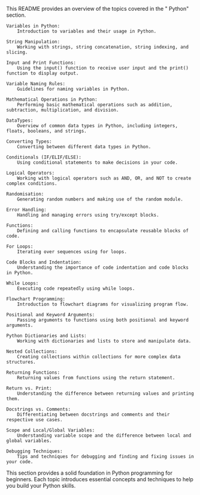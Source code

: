 This README provides an overview of the topics covered in the " Python" section.

    Variables in Python:
        Introduction to variables and their usage in Python.

    String Manipulation:
        Working with strings, string concatenation, string indexing, and slicing.

    Input and Print Functions:
        Using the input() function to receive user input and the print() function to display output.

    Variable Naming Rules:
        Guidelines for naming variables in Python.

    Mathematical Operations in Python:
        Performing basic mathematical operations such as addition, subtraction, multiplication, and division.

    DataTypes:
        Overview of common data types in Python, including integers, floats, booleans, and strings.

    Converting Types:
        Converting between different data types in Python.

    Conditionals (IF/ELIF/ELSE):
        Using conditional statements to make decisions in your code.

    Logical Operators:
        Working with logical operators such as AND, OR, and NOT to create complex conditions.

    Randomisation:
        Generating random numbers and making use of the random module.

    Error Handling:
        Handling and managing errors using try/except blocks.

    Functions:
        Defining and calling functions to encapsulate reusable blocks of code.

    For Loops:
        Iterating over sequences using for loops.

    Code Blocks and Indentation:
        Understanding the importance of code indentation and code blocks in Python.

    While Loops:
        Executing code repeatedly using while loops.

    Flowchart Programming:
        Introduction to flowchart diagrams for visualizing program flow.

    Positional and Keyword Arguments:
        Passing arguments to functions using both positional and keyword arguments.

    Python Dictionaries and Lists:
        Working with dictionaries and lists to store and manipulate data.

    Nested Collections:
        Creating collections within collections for more complex data structures.

    Returning Functions:
        Returning values from functions using the return statement.

    Return vs. Print:
        Understanding the difference between returning values and printing them.

    Docstrings vs. Comments:
        Differentiating between docstrings and comments and their respective use cases.

    Scope and Local/Global Variables:
        Understanding variable scope and the difference between local and global variables.

    Debugging Techniques:
        Tips and techniques for debugging and finding and fixing issues in your code.

This section provides a solid foundation in Python programming for beginners. Each topic introduces essential concepts and techniques to help you build your Python skills.